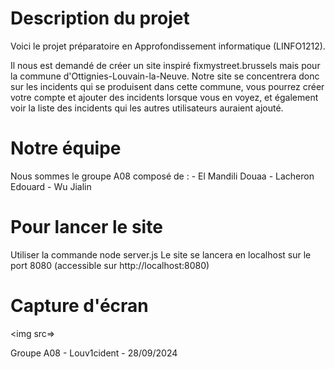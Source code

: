 # Description du projet
Voici le projet préparatoire en Approfondissement informatique (LINFO1212).

Il nous est demandé de créer un site inspiré fixmystreet.brussels mais pour la commune d'Ottignies-Louvain-la-Neuve.
Notre site se concentrera donc sur les incidents qui se produisent dans cette commune, vous pourrez créer votre compte et ajouter des incidents lorsque vous en voyez, et également voir la liste des incidents qui les autres utilisateurs auraient ajouté.


# Notre équipe
Nous sommes le groupe A08 composé de :
    - El Mandili Douaa
    - Lacheron Edouard
    - Wu Jialin


# Pour lancer le site
Utiliser la commande 
    node server.js
Le site se lancera en localhost sur le port 8080 (accessible sur http://localhost:8080)

# Capture d'écran
<img src=>




Groupe A08 - Louv1cident - 28/09/2024